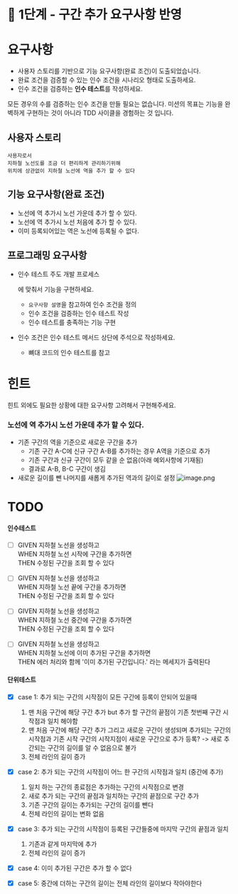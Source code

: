 # 🚀 1단계 - 구간 추가 요구사항 반영

# 요구사항

- 사용자 스토리를 기반으로 기능 요구사항(완료 조건)이 도출되었습니다.
- 완료 조건을 검증할 수 있는 인수 조건을 시나리오 형태로 도출하세요.
- 인수 조건을 검증하는 **인수 테스트**를 작성하세요.



모든 경우의 수를 검증하는 인수 조건을 만들 필요는 없습니다. 미션의 목표는 기능을 완벽하게 구현하는 것이 아니라 TDD 사이클을 경험하는 것 입니다.

## 사용자 스토리

```plaintext
사용자로서
지하철 노선도를 조금 더 편리하게 관리하기위해
위치에 상관없이 지하철 노선에 역을 추가 할 수 있다
```

## 기능 요구사항(완료 조건)

- 노선에 역 추가시 노선 가운데 추가 할 수 있다.
- 노선에 역 추가시 노선 처음에 추가 할 수 있다.
- 이미 등록되어있는 역은 노선에 등록될 수 없다.

## 프로그래밍 요구사항

- 인수 테스트 주도 개발 프로세스

  에 맞춰서 기능을 구현하세요.

    - `요구사항 설명`을 참고하여 인수 조건을 정의
    - 인수 조건을 검증하는 인수 테스트 작성
    - 인수 테스트를 충족하는 기능 구현

- 인수 조건은 인수 테스트 메서드 상단에 주석으로 작성하세요.

    - 뼈대 코드의 인수 테스트를 참고

# 힌트



힌트 외에도 필요한 상황에 대한 요구사항 고려해서 구현해주세요.

### 노선에 역 추가시 노선 가운데 추가 할 수 있다.

- 기존 구간의 역을 기준으로 새로운 구간을 추가
    - 기존 구간 A-C에 신규 구간 A-B를 추가하는 경우 A역을 기준으로 추가
    - 기존 구간과 신규 구간이 모두 같을 순 없음(아래 예외사항에 기재됨)
    - 결과로 A-B, B-C 구간이 생김
- 새로운 길이를 뺀 나머지를 새롭게 추가된 역과의 길이로 설정
  ![image.png](https://nextstep-storage.s3.ap-northeast-2.amazonaws.com/be71b2febc0c4d179c6606f9fe1a473b)



# TODO

#### 인수테스트

- [ ] GIVEN 지하철 노선을 생성하고</br>
  WHEN 지하철 노선 시작에 구간을 추가하면</br>
  THEN 수정된 구간을 조회 할 수 있다

- [ ] GIVEN 지하철 노선을 생성하고</br>
  WHEN 지하철 노선 끝에 구간을 추가하면</br>
  THEN 수정된 구간을 조회 할 수 있다

- [ ] GIVEN 지하철 노선을 생성하고</br>
  WHEN 지하철 노선 중간에 구간을 추가하면</br>
  THEN 수정된 구간을 조회 할 수 있다

- [ ] GIVEN 지하철 노선을 생성하고</br>
  WHEN 지하철 노선에 이미 추가된 구간을 추가하면</br>
  THEN 에러 처리와 함께 '이미 추가된 구간입니다.' 라는 메세지가 출력된다

#### 단위테스트

- [x] case 1:  추가 되는 구간의 시작점이 모든 구간에 등록이 안되어 있을때
    1. 맨 처음 구간에 해당 구간 추가 but 추가 할 구간의 끝점이 기존 첫번째 구간 시작점과 일치 해야함
    2. 맨 처음 구간에 해당 구간 추가 그리고 새로운 구간이 생성되며 추가되는 구간의 시작점과 기존 시작 구간의 시작지점이 새로운 구간으로 추가 등록? -> 새로 추간되는 구간의 길이를 알 수 없음으로 불가
    3. 전체 라인의 길이 증가

- [x] case 2: 추가 되는 구간의 시작점이 어느 한 구간의 시작점과 일치 (중간에 추가)
    1. 일치 하는 구간의 종료점은 추가하는 구간의 시작점으로 변경
    2. 새로 추가 되는 구간의 끝점과 일치하는 구간의 끝점으로 구간 추가
    3. 기존 구간의 길이는 추가되는 구간의 길이를 뺀다
    4. 전체 라인의 길이는 변화 없음

- [x] case 3: 추가 되는 구간의 시작점이 등록된 구간들중에 마지막 구간의 끝점과 일치
    1. 기존과 같게 마지막에 추가
    2. 전체 라인의 길이 증가

- [x] case 4: 이미 추가된 구간은 추가 할 수 없다

- [x] case 5: 중간에 더하는 구간의 길이는 전체 라인의 길이보다 작아야한다
